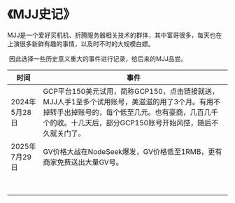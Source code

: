 # 《MJJ史记》

​	MJJ是一个爱好买机机、折腾服务器相关技术的群体，其中富哥很多，每天也在上演很多新鲜有趣的事情，以及时不时的大规模白嫖。

​	因此选择一些历史意义重大的事件进行记录，给后来的MJJ品尝。

| 时间          | 事件                                                         |
| ------------- | ------------------------------------------------------------ |
| 2024年5月28日 | GCP平台150美元试用，简称GCP150，点击链接就送，MJJ人手1至多个试用账号，美滋滋的用了3个月。有用不掉转手出掉账号的，每个低至几元。也有豪商，几百几千个的收。十几天后，部分GCP150账号开始风控，随后不久就关门了。 |
| 2025年7月29日 | GV价格大战在NodeSeek爆发，GV价格低至1RMB，更有商家免费送出大量GV号。 |
|               |                                                              |
|               |                                                              |
|               |                                                              |
|               |                                                              |
|               |                                                              |
|               |                                                              |
|               |                                                              |
|               |                                                              |
